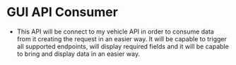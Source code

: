 # GUI API Consumer
- This API will be connect to my vehicle API in order to consume data from it creating the request in an easier way. It will be capable to trigger all supported endpoints, will display required fields and it will be capable to bring and display data in an easier way.
